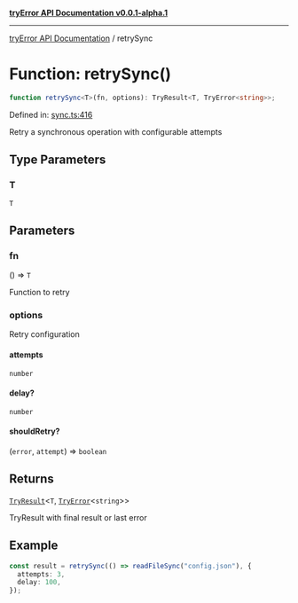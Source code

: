 [**tryError API Documentation v0.0.1-alpha.1**](../index.md)

---

[tryError API Documentation](../index.md) / retrySync

# Function: retrySync()

```ts
function retrySync<T>(fn, options): TryResult<T, TryError<string>>;
```

Defined in: [sync.ts:416](https://github.com/oconnorjohnson/try-error/blob/e3ae0308069a4fba073f4543d527ad76373db795/src/sync.ts#L416)

Retry a synchronous operation with configurable attempts

## Type Parameters

### T

`T`

## Parameters

### fn

() => `T`

Function to retry

### options

Retry configuration

#### attempts

`number`

#### delay?

`number`

#### shouldRetry?

(`error`, `attempt`) => `boolean`

## Returns

[`TryResult`](../type-aliases/TryResult.md)\<`T`, [`TryError`](../interfaces/TryError.md)\<`string`\>\>

TryResult with final result or last error

## Example

```typescript
const result = retrySync(() => readFileSync("config.json"), {
  attempts: 3,
  delay: 100,
});
```
